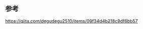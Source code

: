 ## 参考

<a href="https://qiita.com/degudegu2510/items/09f34d4b218c9df6bb57" target="_blank">https://qiita.com/degudegu2510/items/09f34d4b218c9df6bb57</a>
